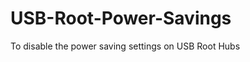 USB-Root-Power-Savings
======================

To disable the power saving settings on USB Root Hubs
